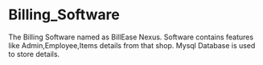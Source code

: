 # Billing_Software

The Billing Software named as BillEase Nexus.
Software contains features like Admin,Employee,Items details from that shop.
Mysql Database is used to store details.
